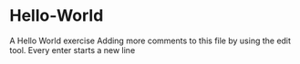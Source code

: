 # Hello-World
A Hello World exercise
Adding more comments to this file by using the edit tool.
Every enter starts a new line
